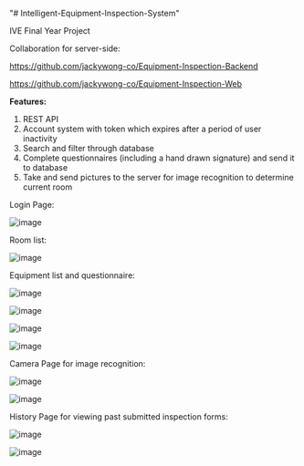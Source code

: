"# Intelligent-Equipment-Inspection-System"

IVE Final Year Project

Collaboration for server-side:

https://github.com/jackywong-co/Equipment-Inspection-Backend

https://github.com/jackywong-co/Equipment-Inspection-Web

**Features:**
1. REST API
2. Account system with token which expires after a period of user inactivity
3. Search and filter through database
4. Complete questionnaires (including a hand drawn signature) and send it to database
5. Take and send pictures to the server for image recognition to determine current room

Login Page:

![image](https://github.com/LamHonYinMarco/Intelligent-Equipment-Inspection-System/assets/39740130/63e13fe4-c5a8-422b-912d-6625d8b52480)


Room list:

![image](https://github.com/LamHonYinMarco/Intelligent-Equipment-Inspection-System/assets/39740130/f2da7101-605f-4967-8919-c2048175a2c4)

Equipment list and questionnaire:

![image](https://github.com/LamHonYinMarco/Intelligent-Equipment-Inspection-System/assets/39740130/5dfc983b-1bef-4a31-bd6d-c551d2ec3d16)

![image](https://github.com/LamHonYinMarco/Intelligent-Equipment-Inspection-System/assets/39740130/ebaec1fa-c401-4c56-a6c7-9462c4b2360b)

![image](https://github.com/LamHonYinMarco/Intelligent-Equipment-Inspection-System/assets/39740130/0916fc35-17b3-4905-a7ad-455ccddb23dc)

![image](https://github.com/LamHonYinMarco/Intelligent-Equipment-Inspection-System/assets/39740130/0d4df50f-be5d-4761-aa61-544cd8e74b8b)

Camera Page for image recognition:

![image](https://github.com/LamHonYinMarco/Intelligent-Equipment-Inspection-System/assets/39740130/d206d765-52bf-47f0-9f80-c9ac16e321e2)

![image](https://github.com/LamHonYinMarco/Intelligent-Equipment-Inspection-System/assets/39740130/545ffd01-d756-4725-896e-83be8d80c1b9)


History Page for viewing past submitted inspection forms: 

![image](https://github.com/LamHonYinMarco/Intelligent-Equipment-Inspection-System/assets/39740130/cea4741f-70d7-42dc-b2f1-5247b6fef951)

![image](https://github.com/LamHonYinMarco/Intelligent-Equipment-Inspection-System/assets/39740130/00885f2f-6a9d-4c6b-8751-01a77af56d5f)


